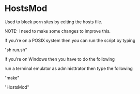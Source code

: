 # HostsMod
Used to block porn sites by editing the hosts file.

NOTE: I need to make some changes to improve this.

If you're on a POSIX system then you can run the script by typing 

"sh run.sh"


If you're on Windows then you have to do the following

run a terminal emulator as administtrator then type the following

"make"

"HostsMod"
